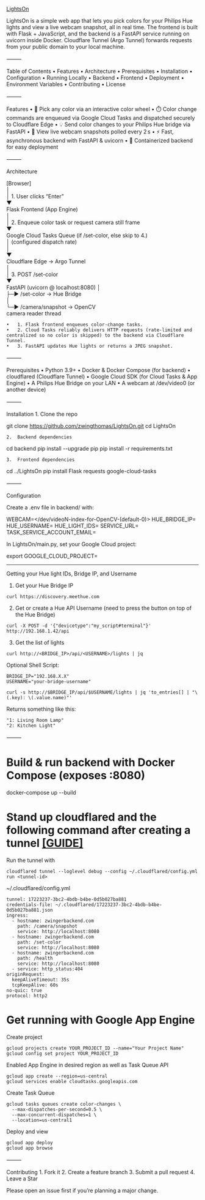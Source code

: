 [LightsOn](https://lightson-460317.uc.r.appspot.com/)

LightsOn is a simple web app that lets you pick colors for your Philips Hue lights and view a live webcam snapshot, all in real time. The frontend is built with Flask + JavaScript, and the backend is a FastAPI service running on uvicorn inside Docker. Cloudflare Tunnel (Argo Tunnel) forwards requests from your public domain to your local machine.


⸻

Table of Contents
	•	Features
	•	Architecture
	•	Prerequisites
	•	Installation
	•	Configuration
	•	Running Locally
	•	Backend
	•	Frontend
	•	Deployment
	•	Environment Variables
	•	Contributing
	•	License

⸻

Features
	•	🔆 Pick any color via an interactive color wheel
	•	⏱️ Color change commands are enqueued via Google Cloud Tasks and dispatched securely to Cloudflare Edge
	•	💡 Send color changes to your Philips Hue bridge via FastAPI
	•	📸 View live webcam snapshots polled every 2 s
	•	⚡ Fast, asynchronous backend with FastAPI & uvicorn
	•	🐳 Containerized backend for easy deployment

⸻

Architecture

[Browser]                         
   │                              
   │ 1. User clicks “Enter”       
   ▼                              
Flask Frontend (App Engine)      
   │                              
   │ 2. Enqueue color task or request camera still frame        
   ▼                              
Google Cloud Tasks Queue (if /set-color, else skip to 4.)        
   │ (configured dispatch rate)   
   │                              
   ▼                              
Cloudflare Edge → Argo Tunnel    
   │                              
   │ 3. POST /set-color            
   ▼                              
FastAPI (uvicorn @ localhost:8080)
   │                              
   ├─▶ /set-color → Hue Bridge    
   │                              
   └─▶ /camera/snapshot → OpenCV   
      camera reader thread        

	•	1. Flask frontend enqueues color-change tasks.
	•	2. Cloud Tasks reliably delivers HTTP requests (rate-limited and centralized so no color is skipped) to the backend via Cloudflare Tunnel.
	•	3. FastAPI updates Hue lights or returns a JPEG snapshot.

⸻

Prerequisites
	•	Python 3.9+
	•	Docker & Docker Compose (for backend)
	•	cloudflared (Cloudflare Tunnel)
	•	Google Cloud SDK (for Cloud Tasks & App Engine)
	•	A Philips Hue Bridge on your LAN
	•	A webcam at /dev/video0 (or another device)

⸻

Installation
	1.	Clone the repo

git clone https://github.com/zwingthomas/LightsOn.git
cd LightsOn


	2.	Backend dependencies

cd backend
pip install --upgrade pip
pip install -r requirements.txt


	3.	Frontend dependencies

cd ../LightsOn
pip install Flask requests google-cloud-tasks



⸻

Configuration

Create a .env file in backend/ with:

WEBCAM=</dev/videoN-index-for-OpenCV-(default-0)>
HUE_BRIDGE_IP=<On-your-local-network>
HUE_USERNAME=<your-hue-username>
HUE_LIGHT_IDS=<steps-below>
SERVICE_URL=<cloudflare-dns>
TASK_SERVICE_ACCOUNT_EMAIL=<your-service-account-email-for-gcp-queue>

In LightsOn/main.py, set your Google Cloud project:

export GOOGLE_CLOUD_PROJECT=<your-project-id>

____

Getting your Hue light IDs, Bridge IP, and Username

1. Get your Hue Bridge IP
```
curl https://discovery.meethue.com
```

2. Get or create a Hue API Username (need to press the button on top of the Hue Bridge)
```
curl -X POST -d '{"devicetype":"my_script#terminal"}' http://192.168.1.42/api
```

3. Get the list of lights
```
curl http://<BRIDGE_IP>/api/<USERNAME>/lights | jq
```

Optional Shell Script:
```
BRIDGE_IP="192.168.X.X"
USERNAME="your-bridge-username"

curl -s http://$BRIDGE_IP/api/$USERNAME/lights | jq 'to_entries[] | "\(.key): \(.value.name)"'
```
Returns something like this:
```
"1: Living Room Lamp"
"2: Kitchen Light"
```

⸻


# Build & run backend with Docker Compose (exposes :8080)
docker-compose up --build

# Stand up cloudflared and the following command after creating a tunnel [[GUIDE]](https://developers.cloudflare.com/cloudflare-one/connections/connect-networks/get-started/)
Run the tunnel with
```
cloudflared tunnel --loglevel debug --config ~/.cloudflared/config.yml run <tunnel-id>
```

~/.cloudflared/config.yml
```
tunnel: 17223237-3bc2-4bdb-b4be-0d5b027ba881
credentials-file: ~/.cloudflared/17223237-3bc2-4bdb-b4be-0d5b027ba881.json
ingress:
  - hostname: zwingerbackend.com
    path: /camera/snapshot
    service: http://localhost:8080
  - hostname: zwingerbackend.com
    path: /set-color
    service: http://localhost:8080
  - hostname: zwingerbackend.com
    path: /health
    service: http://localhost:8080
  - service: http_status:404
originRequest:
  keepAliveTimeout: 35s
  tcpKeepAlive: 60s
no-quic: true
protocol: http2
```

# Get running with Google App Engine
Create project
```
gcloud projects create YOUR_PROJECT_ID --name="Your Project Name"
gcloud config set project YOUR_PROJECT_ID
```

Enabled App Engine in desired region as well as Task Queue API
```
gcloud app create --region=us-central
gcloud services enable cloudtasks.googleapis.com
```

Create Task Queue
```
gcloud tasks queues create color-changes \
  --max-dispatches-per-second=0.5 \
  --max-concurrent-dispatches=1 \
  --location=us-central1
```

Deploy and view
```
gcloud app deploy
gcloud app browse
```



⸻

Contributing
	1.	Fork it
	2.	Create a feature branch
	3.	Submit a pull request
    4.  Leave a Star

Please open an issue first if you’re planning a major change.